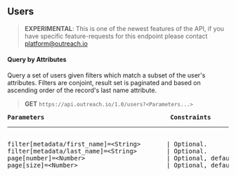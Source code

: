 Users
-----

> **EXPERIMENTAL**: This is one of the newest features of the API, if you have specific feature-requests for this endpoint please contact platform@outreach.io

#### Query by Attributes

Query a set of users given filters which match a subset of the user's attributes.  Filters are conjoint, result set is paginated and based on ascending order of the record's last name attribute.

> **GET** `https://api.outreach.io/1.0/users?<Parameters...>`

<pre>
<b>Parameters</b>                                  <b>Constraints</b>
<hr/>
filter[metadata/first_name]=&lt;String&gt;       | Optional.
filter[metadata/last_name]=&lt;String&gt;        | Optional.
page[number]=&lt;Number&gt;                      | Optional, default: 1.
page[size]=&lt;Number&gt;                        | Optional, default: 50, maximum: 50.
</pre>
